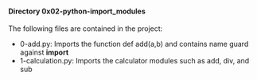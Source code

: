 #### Directory 0x02-python-import_modules
The following files are contained in the project:
* 0-add.py: Imports the function def add(a,b) and contains name guard against __import__
* 1-calculation.py: Imports the calculator modules such as add, div, and sub


